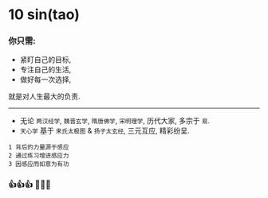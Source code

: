# 10 sin(tao)

### 你只需:

- 紧盯自己的目标,
- 专注自己的生活,
- 做好每一次选择,

就是对人生最大的负责.

------

- 无论 `两汉经学`, `魏晋玄学`, `隋唐佛学`, `宋明理学`, 历代大家, 多宗于 `易`.
- `天心学` 基于 `来氏太极图` & `扬子太玄经`, 三元互应, 精彩纷呈.

```
1 背后的力量源于感应
2 通过练习增进感应力
3 因感应而如意为有功
```

### 👍👍👍 👋👋👋
